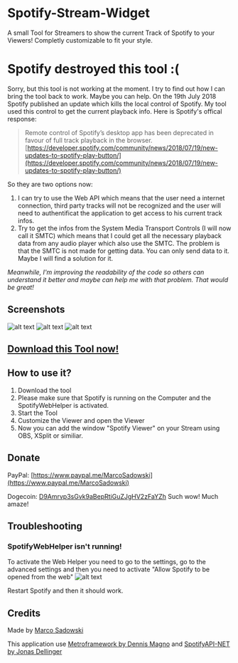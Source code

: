 # Spotify-Stream-Widget
A small Tool for Streamers to show the current Track of Spotify to your Viewers! Completly customizable to fit your style.

# Spotify destroyed this tool :(
Sorry, but this tool is not working at the moment. I try to find out how I can bring the tool back to work. Maybe you can help. On the 19th July 2018 Spotify published an update which kills the local control of Spotify. My tool used this control to get the current playback info. Here is Spotify's offical response:

> Remote control of Spotify’s desktop app has been deprecated in favour of full track playback in the browser. 
[https://developer.spotify.com/community/news/2018/07/19/new-updates-to-spotify-play-button/](https://developer.spotify.com/community/news/2018/07/19/new-updates-to-spotify-play-button/)

So they are two options now:
 1. I can try to use the Web API which means that the user need a internet connection, third party tracks will not be recognized and the user will need to authentificat the application to get access to his current track infos.
 2. Try to get the infos from the System Media Transport Controls (I will now call it SMTC) which means that I could get all the necessary playback data from any audio player which also use the SMTC. The problem is that the SMTC is not made for getting data. You can only send data to it. Maybe I will find a solution for it.

_Meanwhile, I'm improving the readability of the code so others can understand it better and maybe can help me with that problem. That would be great!_


## Screenshots
![alt text](https://github.com/MarcoPNS/Spotify-Stream-Widget/blob/master/img/screen.jpg?raw=true "Screenshot")
![alt text](https://github.com/MarcoPNS/Spotify-Stream-Widget/blob/master/img/2018-04-14%2012_05_32-.jpg?raw=true "Screenshot")
![alt text](https://github.com/MarcoPNS/Spotify-Stream-Widget/blob/master/img/screen2.jpg?raw=true "Screenshot")

## [Download this Tool now!](https://github.com/MarcoPNS/Spotify-Stream-Widget/releases)

## How to use it?
1. Download the tool
2. Please make sure that Spotify is running on the Computer and the SpotifyWebHelper is activated.
3. Start the Tool
4. Customize the Viewer and open the Viewer
5. Now you can add the window "Spotify Viewer" on your Stream using OBS, XSplit or similiar.

## Donate
PayPal: [https://www.paypal.me/MarcoSadowski](https://www.paypal.me/MarcoSadowski)

Dogecoin: [D9Amrvp3sGvk9aBepRtiGuZJgHV2zFaYZh](https://dogechain.info/address/D9Amrvp3sGvk9aBepRtiGuZJgHV2zFaYZh)
Such wow! Much amaze!

## Troubleshooting

### SpotifyWebHelper isn't running!
To activate the Web Helper you need to go to the settings, go to the advanced settings and then you need to activate "Allow Spotify to be opened from the web"
![alt text](https://github.com/MarcoPNS/Spotify-Stream-Widget/blob/master/img/2018-04-14%2010_57_43-Spotify.jpg?raw=true "Screenshot")

Restart Spotify and then it should work.

## Credits
Made by [Marco Sadowski](https://twitter.com/MarcoSadowski)

This application use [Metroframework by Dennis Magno](https://github.com/dennismagno/metroframework-modern-ui) and [SpotifyAPI-NET by Jonas Dellinger](https://github.com/JohnnyCrazy/SpotifyAPI-NET)
